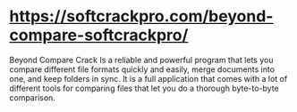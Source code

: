 # https://softcrackpro.com/beyond-compare-softcrackpro/
Beyond Compare Crack  Is a reliable and powerful program that lets you compare different file formats quickly and easily, merge documents into one, and keep folders in sync. It is a full application that comes with a lot of different tools for comparing files that let you do a thorough byte-to-byte comparison.

